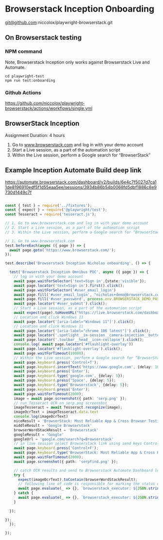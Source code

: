 # Browserstack Inception Onboarding

git@github.com:niccolox/playwright-browserstack.git


## On Browserstack testing

### NPM command

Note, Browserstack Inception only works against Browserstack Live and Automate.

```
cd playwright-test
npm run test:onboarding
```
### Github Actions

https://github.com/niccolox/playwright-browserstack/actions/workflows/single.yml

## BrowserStack Inception
Assignment Duration: 4 hours

1. Go to www.browserstack.com and log in with your demo account
2. Start a Live session, as a part of the automation script
3. Within the Live session, perform a Google search for “BrowserStack”

## Example Inception Automate Build deep link

https://automate.browserstack.com/dashboard/v2/builds/6e4c7f5027d7ca11de8196910edf5f1d55eaa5ee/sessions/3934b86b54b0068fd5dbf1886c8e9730d1449c7f


```typescript

const { test } = require('../fixtures');
const { expect } = require('@playwright/test');
const Tesseract = require('tesseract.js');

// 1. Go to www.browserstack.com and log in with your demo account
// 2. Start a Live session, as a part of the automation script
// 3. Within the Live session, perform a Google search for “BrowserStack”

// 1. Go to www.browserstack.com
test.beforeEach(async ({ page }) => {
  await page.goto('https://www.browserstack.com/');
});

test.describe('Browserstack Inception Nicholas onboarding', () => {

  test('Browserstack Inception Omnibus POC', async ({ page }) => {
    // log in with your demo account
    await page.waitForSelector('text=Sign in',{state:'visible'});
    await page.locator('text=Sign in').first().click();
    await page.waitForSelector('#user_email_login')
    await page.fill('#user_email_login', "nicholas+demo@browserstack.com" );
    await page.fill('#user_password', process.env.BROWSERSTACK_DEMO_PASSWORD );
    await page.locator('#user_submit').click();
    // Start a Live session, as a part of the automation script
    await expect(page).toHaveURL("https://live.browserstack.com/dashboard");
    // Location and click Windows 11  
    await page.locator('[aria-label="Windows 11"]').click();
    // Location and click Windows 11
    await page.locator('[aria-label="chrome 106 latest"]').click();
    await page.locator('.spotlight__in-session__camera-injection__button__text').click();
    await page.locator('.toolbar__head__icon-collapse').click();
    console.log( await page.locator('#flashlight-overlay'))
    await page.locator('#flashlight-overlay').click();
    await page.waitForTimeout(10000);
    // Within the Live session, perform a Google search for “BrowserStack”
    await page.keyboard.press('Control+T');
    await page.keyboard.insertText('https://www.google.com', {delay: 100});
    await page.keyboard.press('Enter');
    await page.keyboard.type('google.com', {delay: 5});
    await page.keyboard.press('Space', {delay: 5});
    await page.keyboard.type('Browserstack', {delay: 5});
    await page.keyboard.press('Enter');
    await page.waitForTimeout(2000);
    image = await page.screenshot({ path: 'serp.png' });
    // run Tesseract OCR on serp.png screenshot 
    imageTesseract = await Tesseract.recognize(image);
    imageOcrText = imageTesseract.data.text
    console.log(imageOcrText)
    niceResult = 'BrowserStack: Most Reliable App & Cross Browser Testing'
    middleResult = 'Google Browserstack'
    browserWordStackResult = 'Browserstack'
    googleResult = 'Google'
    googleUrl = 'google.com/search?q=Browserstack'
    // in live session select Browserstack link using send keys Control F
    await page.keyboard.press('Control+F');    
    await page.keyboard.type('BrowserStack: Most Reliable App & Cross Browser Testing', {delay: 5});
    await page.waitForTimeout(2000);    
    await page.screenshot({ path: 'serpfind.png' });

    // catch OCR results and send to Browserstack Automate Dashboard logs
    try {
      expect(imageOcrText).toContain(browserWordStackResult);
      // following line of code is responsible for marking the status of the test on BrowserStack as 'passed'. You can use this code in your after hook after each test
      await page.evaluate(_ => {}, `browserstack_executor: ${JSON.stringify({action: 'setSessionStatus',arguments: {status: 'passed',reason: 'Title matches defined searched term from OCR'}})}`);
    } catch {
      await page.evaluate(_ => {}, `browserstack_executor: ${JSON.stringify({action: 'setSessionStatus',arguments: {status: 'failed',reason: 'Title did not match'}})}`);
    }
 
  });

});
  });

});

```